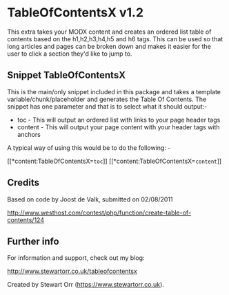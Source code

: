TableOfContentsX v1.2
=====================

This extra takes your MODX content and creates an ordered list table of contents based on the h1,h2,h3,h4,h5 and h6 tags. This can be used so that long articles and pages can be broken down and makes it easier for the user to click a section they'd like to jump to.

Snippet TableOfContentsX
------------------------

This is the main/only snippet included in this package and takes a template variable/chunk/placeholder and generates the Table Of Contents. The snippet has one parameter and that is to select what it should output:-

* toc - This will output an ordered list with links to your page header tags
* content - This will output your page content with your header tags with anchors

A typical way of using this would be to do the following: -

 [[*content:TableOfContentsX=`toc`]]
 [[*content:TableOfContentsX=`content`]]

Credits
-------

Based on code by Joost de Valk, submitted on 02/08/2011

http://www.westhost.com/contest/php/function/create-table-of-contents/124

Further info
------------

For information and support, check out my blog:

http://www.stewartorr.co.uk/tableofcontentsx

Created by Stewart Orr (https://www.stewartorr.co.uk).
